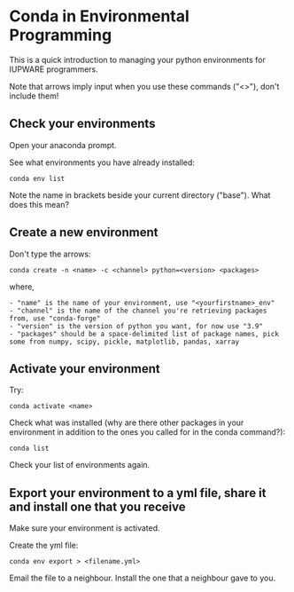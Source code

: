 # Conda in Environmental Programming
This is a quick introduction to managing your python environments for IUPWARE programmers. 

Note that arrows imply input when you use these commands ("<>"), don't include them!

## Check your environments

Open your anaconda prompt.

See what environments you have already installed:
```
conda env list
```

Note the name in brackets beside your current directory ("base"). What does this mean?

## Create a new environment

Don't type the arrows:
```
conda create -n <name> -c <channel> python=<version> <packages>
```
where,

    - "name" is the name of your environment, use "<yourfirstname>_env"
    - "channel" is the name of the channel you're retrieving packages from, use "conda-forge"  
    - "version" is the version of python you want, for now use "3.9"
    - "packages" should be a space-delimited list of package names, pick some from numpy, scipy, pickle, matplotlib, pandas, xarray
    

## Activate your environment

Try:
```
conda activate <name>
```

Check what was installed (why are there other packages in your environment in addition to the ones you called for in the conda command?):
```
conda list
```

Check your list of environments again.


## Export your environment to a yml file, share it and install one that you receive

Make sure your environment is activated.

Create the yml file:
```
conda env export > <filename.yml>
```

Email the file to a neighbour. Install the one that a neighbour gave to you.

